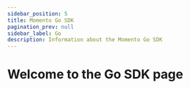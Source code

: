 ```yaml
---
sidebar_position: 5
title: Momento Go SDK
pagination_prev: null
sidebar_label: Go
description: Information about the Momento Go SDK
---
```


# Welcome to the Go SDK page
